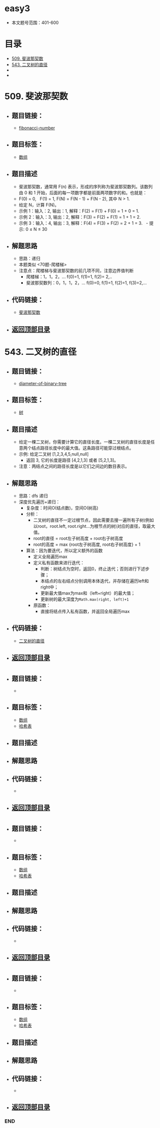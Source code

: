# easy3
- 本文题号范围：401-600


# 目录
<!-- GFM-TOC -->
* [509. 斐波那契数](#509-斐波那契数)
* [543. 二叉树的直径](#543-二叉树的直径)
* []()
* []()
<!-- GFM-TOC -->



# 509. 斐波那契数
- ## 题目链接：
  - [fibonacci-number](https://leetcode-cn.com/problems/fibonacci-number/)

- ## 题目标签：
  - [数组](https://github.com/anliux/PracticePool/blob/master/LeetCode/docs/Array.md)
  
- ## 题目描述
  - 斐波那契数，通常用 F(n) 表示，形成的序列称为斐波那契数列。该数列由 0 和 1 开始，后面的每一项数字都是前面两项数字的和。也就是：
  - F(0) = 0,   F(1) = 1,   F(N) = F(N - 1) + F(N - 2), 其中 N > 1.
  - 给定 N，计算 F(N)。
  - 示例 1：输入：2, 输出：1, 解释：F(2) = F(1) + F(0) = 1 + 0 = 1.
  - 示例 2：输入：3, 输出：2, 解释：F(3) = F(2) + F(1) = 1 + 1 = 2.
  - 示例 3：输入：4, 输出：3, 解释：F(4) = F(3) + F(2) = 2 + 1 = 3.
  - 提示: 0 ≤ N ≤ 30

- ## 解题思路
  - 思路：递归
  - 本题类似 <70题-爬楼梯>
  - 注意点：爬楼梯与斐波那契数的前几项不同，注意边界值判断
    - 爬楼梯：1，1，2，... f(0)=1, f(1)=1, f(2)= 2,..
    - 斐波那契数列：0，1，1，2，... f(0)=0, f(1)=1, f(2)=1, f(3)=2,...

- ## 代码链接：
  - [斐波那契数](https://github.com/anliux/PracticePool/blob/master/LeetCode/src/0509-fibonacci-number.java)

<!-- GFM-TOC -->
* ## [返回顶部目录](#目录)
<!-- GFM-TOC -->



# 543. 二叉树的直径
- ## 题目链接：
  - [diameter-of-binary-tree](https://leetcode-cn.com/problems/diameter-of-binary-tree/)

- ## 题目标签：
  - [树](https://github.com/anliux/PracticePool/blob/master/LeetCode/docs/Tree.md)
  
- ## 题目描述
  - 给定一棵二叉树，你需要计算它的直径长度。一棵二叉树的直径长度是任意两个结点路径长度中的最大值。这条路径可能穿过根结点。
  - 示例: 给定二叉树 [1,2,3,4,5,null,null]
    - 返回 3, 它的长度是路径 [4,2,1,3] 或者 [5,2,1,3]。
  - 注意：两结点之间的路径长度是以它们之间边的数目表示。

- ## 解题思路
  - 思路：dfs 递归
  - 深度优先遍历+递归：
    - 复杂度：时间O(结点数)，空间O(树高)
    - 分析：
      - 二叉树的直径不一定过根节点，因此需要去搜一遍所有子树(例如以root，root.left, root.right...为根节点的树)对应的直径，取最大值。
      - root的直径 = root左子树高度 + root右子树高度
      - root的高度 = max {root左子树高度, root右子树高度} + 1
    - 算法：因为要迭代，所以定义额外的函数
      - 定义全局遍历max
      - 定义私有函数来进行迭代：
        - 判断：树结点为空时，返回0，终止迭代；否则进行下述步骤；
        - 本结点的左右结点分别调用本体迭代，并存储在遍历left和right中；
        - 更新最大值max为max和（left+right）的最大值；
        - 更新树的最大深度为`Math.max(right, left)+1`
      - 原函数：
        - 直接将结点传入私有函数，并返回全局遍历max

- ## 代码链接：
  - [二叉树的直径](https://github.com/anliux/PracticePool/blob/master/LeetCode/src/0543-diameter-of-binary-tree.java)

<!-- GFM-TOC -->
* ## [返回顶部目录](#目录)
<!-- GFM-TOC -->




# 
- ## 题目链接：
  - []()

- ## 题目标签：
  - [数组](https://github.com/anliux/PracticePool/blob/master/LeetCode/docs/Array.md)
  - [哈希表](https://github.com/anliux/PracticePool/blob/master/LeetCode/docs/Hash%20Table.md)
  
- ## 题目描述
 

- ## 解题思路


- ## 代码链接：
  - []()

<!-- GFM-TOC -->
* ## [返回顶部目录](#目录)
<!-- GFM-TOC -->





# 
- ## 题目链接：
  - []()

- ## 题目标签：
  - [数组](https://github.com/anliux/PracticePool/blob/master/LeetCode/docs/Array.md)
  - [哈希表](https://github.com/anliux/PracticePool/blob/master/LeetCode/docs/Hash%20Table.md)
  
- ## 题目描述
 

- ## 解题思路


- ## 代码链接：
  - []()

<!-- GFM-TOC -->
* ## [返回顶部目录](#目录)
<!-- GFM-TOC -->





# 
- ## 题目链接：
  - []()

- ## 题目标签：
  - [数组](https://github.com/anliux/PracticePool/blob/master/LeetCode/docs/Array.md)
  - [哈希表](https://github.com/anliux/PracticePool/blob/master/LeetCode/docs/Hash%20Table.md)
  
- ## 题目描述
 

- ## 解题思路


- ## 代码链接：
  - []()

<!-- GFM-TOC -->
* ## [返回顶部目录](#目录)
<!-- GFM-TOC -->






### END
